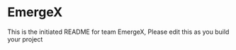 # EmergeX
This is the initiated README for team EmergeX, Please edit this as you build your project
